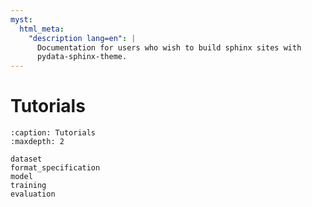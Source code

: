 ```yaml
---
myst:
  html_meta:
    "description lang=en": |
      Documentation for users who wish to build sphinx sites with
      pydata-sphinx-theme.
---
```


# Tutorials

```{toctree}
:caption: Tutorials
:maxdepth: 2

dataset
format_specification
model
training
evaluation
```
